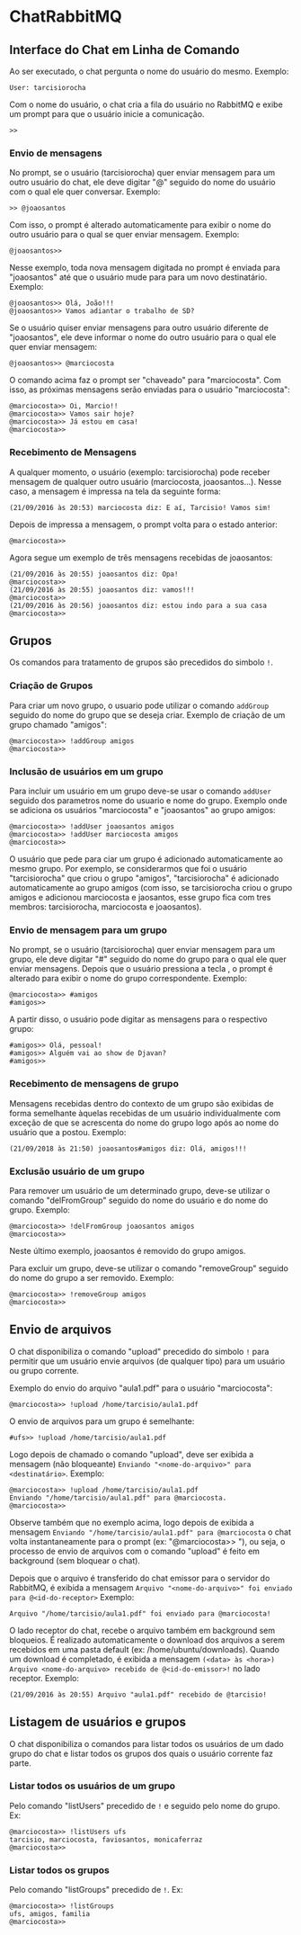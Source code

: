 # ChatRabbitMQ

## Interface do Chat em Linha de Comando

Ao ser executado, o chat pergunta o nome do usuário do mesmo. Exemplo:

```
User: tarcisiorocha
```

Com o nome do usuário, o chat cria a fila do usuário no RabbitMQ e exibe um prompt para que o usuário inicie a comunicação.

```
>> 
```

### Envio de mensagens 

No prompt, se o usuário (tarcisiorocha) quer enviar mensagem para um outro usuário do chat, ele deve digitar "@" seguido do
nome do usuário com o qual ele quer conversar. Exemplo:

```
>> @joaosantos
```

Com isso, o prompt é alterado automaticamente para exibir o nome do outro usuário para o qual se quer enviar mensagem. Exemplo:

```
@joaosantos>> 
```

Nesse exemplo, toda nova mensagem digitada no prompt é enviada para "joaosantos" até que o usuário mude para para um novo
destinatário. Exemplo:

```
@joaosantos>> Olá, João!!!
@joaosantos>> Vamos adiantar o trabalho de SD?
```
Se o usuário quiser enviar mensagens para outro usuário diferente de "joaosantos", ele deve informar o nome do outro usuário
para o qual ele quer enviar mensagem:

```
@joaosantos>> @marciocosta
```

O comando acima faz o prompt ser "chaveado" para "marciocosta". Com isso, as próximas mensagens serão enviadas para o usuário
"marciocosta":

```
@marciocosta>> Oi, Marcio!!
@marciocosta>> Vamos sair hoje?
@marciocosta>> Já estou em casa!
@marciocosta>>
```

### Recebimento de Mensagens

A qualquer momento, o usuário (exemplo: tarcisiorocha) pode receber mensagem de qualquer outro usuário (marciocosta,
joaosantos...). Nesse caso, a mensagem é impressa na tela da seguinte forma:

```
(21/09/2016 às 20:53) marciocosta diz: E aí, Tarcisio! Vamos sim!
```

Depois de impressa a mensagem, o prompt volta para o estado anterior:

```
@marciocosta>> 
```

Agora segue um exemplo de três mensagens recebidas de joaosantos:

```
(21/09/2016 às 20:55) joaosantos diz: Opa!
@marciocosta>> 
(21/09/2016 às 20:55) joaosantos diz: vamos!!!
@marciocosta>> 
(21/09/2016 às 20:56) joaosantos diz: estou indo para a sua casa
@marciocosta>> 
```

## Grupos

Os comandos para tratamento de grupos são precedidos do simbolo `!`.

### Criação de Grupos

Para criar um novo grupo, o usuario pode utilizar o comando `addGroup` seguido do nome do grupo que se deseja criar.
Exemplo de criação de um grupo chamado "amigos":

```
@marciocosta>> !addGroup amigos
@marciocosta>>
```

### Inclusão de usuários em um grupo

Para incluir um usuário em um grupo deve-se usar o comando `addUser` seguido dos parametros nome do usuario e nome do grupo.
Exemplo onde se adiciona os usuários "marciocosta" e "joaosantos" ao grupo amigos:

```
@marciocosta>> !addUser joaosantos amigos
@marciocosta>> !addUser marciocosta amigos
@marciocosta>>
```

O usuário que pede para ciar um grupo é adicionado automaticamente ao mesmo grupo. Por exemplo, se considerarmos que foi o usuário "tarcisiorocha" que criou o grupo "amigos", "tarcisiorocha" é adicionado  automaticamente ao grupo amigos (com isso, se tarcisiorocha criou o grupo amigos e adicionou marciocosta e jaosantos, esse grupo fica com tres membros: tarcisiorocha, marciocosta e joaosantos).

### Envio de mensagem para um grupo

No prompt, se o usuário (tarcisiorocha) quer enviar mensagem para um grupo, ele deve digitar "#" seguido do nome do grupo
para o qual ele quer enviar mensagens. Depois que o usuário pressiona a tecla <ENTER>, o prompt é alterado para exibir o
nome do grupo correspondente. Exemplo:

```
@marciocosta>> #amigos
#amigos>>  
```

A partir disso, o usuário pode digitar as mensagens para o respectivo grupo:

```
#amigos>> Olá, pessoal!
#amigos>> Alguém vai ao show de Djavan?
#amigos>>
```

### Recebimento de mensagens de grupo

Mensagens recebidas dentro do contexto de um grupo são exibidas de forma semelhante àquelas recebidas de um usuário
individualmente com exceção de que se acrescenta do nome do grupo logo após ao nome do usuário que a postou. Exemplo:

```
(21/09/2018 às 21:50) joaosantos#amigos diz: Olá, amigos!!!
```

### Exclusão usuário de um grupo

Para remover um usuário de um determinado grupo, deve-se utilizar o comando "delFromGroup" seguido do nome do usuário
e do nome do grupo. Exemplo:

```
@marciocosta>> !delFromGroup joaosantos amigos
@marciocosta>>
```

Neste último exemplo, joaosantos é removido do grupo amigos.

Para excluir um grupo, deve-se utilizar o comando "removeGroup" seguido do nome do grupo a ser removido. Exemplo:

```
@marciocosta>> !removeGroup amigos
@marciocosta>>
```

## Envio de arquivos

O chat disponibiliza o comando "upload" precedido do simbolo `!` para permitir que um usuário envie arquivos
(de qualquer tipo) para um usuário ou grupo corrente.

Exemplo do envio do arquivo "aula1.pdf" para o usuário "marciocosta":

```
@marciocosta>> !upload /home/tarcisio/aula1.pdf
```

O envio de arquivos para um grupo é semelhante:

```
#ufs>> !upload /home/tarcisio/aula1.pdf
```

Logo depois de chamado o comando "upload", deve ser exibida a mensagem (não bloqueante)
```Enviando "<nome-do-arquivo>" para <destinatário>```. Exemplo:

```
@marciocosta>> !upload /home/tarcisio/aula1.pdf
Enviando "/home/tarcisio/aula1.pdf" para @marciocosta.
@marciocosta>>
```

Observe também que no exemplo acima, logo depois de exibida a mensagem ```Enviando "/home/tarcisio/aula1.pdf" para @marciocosta```
o chat volta instantaneamente para o prompt (ex: "@marciocosta>> "), ou seja, o processo de envio de arquivos com o comando
"upload" é feito em background (sem bloquear o chat).

Depois que o arquivo é transferido do chat emissor para o servidor do RabbitMQ, é exibida a mensagem 
```Arquivo "<nome-do-arquivo>" foi enviado para @<id-do-receptor>``` Exemplo:

```
Arquivo "/home/tarcisio/aula1.pdf" foi enviado para @marciocosta!
```

O lado receptor do chat, recebe o arquivo também em background sem bloqueios. É realizado automaticamente o download dos
arquivos a serem recebidos em uma pasta default (ex: /home/ubuntu/downloads). Quando um download é completado, é exibida
a mensagem ```(<data> às <hora>) Arquivo <nome-do-arquivo> recebido de @<id-do-emissor>!``` no lado receptor. Exemplo: 

```
(21/09/2016 às 20:55) Arquivo "aula1.pdf" recebido de @tarcisio!
```
## Listagem de usuários e grupos

O chat disponibiliza o comandos para listar todos os usuários de um dado grupo do chat e listar todos os grupos dos quais
o usuário corrente faz parte.

### Listar todos os usuários de um grupo

Pelo comando "listUsers" precedido de `!` e seguido pelo nome do grupo. Ex:

```
@marciocosta>> !listUsers ufs
tarcisio, marciocosta, faviosantos, monicaferraz
@marciocosta>> 
```

### Listar todos os grupos

Pelo comando "listGroups" precedido de `!`. Ex:

```
@marciocosta>> !listGroups
ufs, amigos, familia
@marciocosta>> 
```
